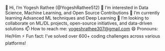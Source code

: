 👋 Hi, I’m Yogesh Rathee (@YogeshRathee512)
👀 I’m interested in Data Science, Machine Learning, and Open Source Contributions
🌱 I’m currently learning Advanced ML techniques and Deep Learning
💞️ I’m looking to collaborate on ML/DL projects, open-source initiatives, and data-driven solutions
📫 How to reach me: yogeshrathee307@gmail.com
😄 Pronouns: He/Him
⚡ Fun fact: I’ve solved over 600+ coding challenges across various platforms!
<!--- YogeshRathee512/YogeshRathee512 is a ✨ special ✨ repository because its `README.md` (this file) appears on your GitHub profile. You can click the Preview link to take a look at your changes. --->
